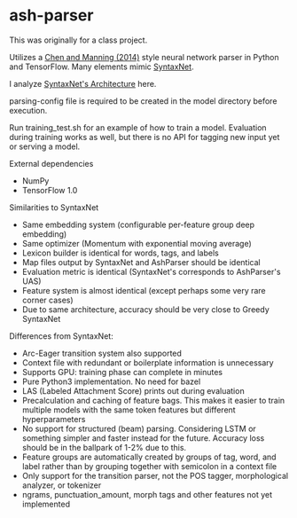 # ash-parser

This was originally for a class project.

Utilizes a [Chen and Manning (2014)](http://cs.stanford.edu/people/danqi/papers/emnlp2014.pdf) style neural network parser in Python and TensorFlow. Many elements mimic [SyntaxNet](https://github.com/tensorflow/models/tree/master/syntaxnet).

I analyze [SyntaxNet's Architecture](http://andrewmatteson.name/index.php/2017/02/04/inside-syntaxnet/) here.

parsing-config file is required to be created in the model directory before execution.

Run training_test.sh for an example of how to train a model. Evaluation during training works as well, but there is no API for tagging new input yet or serving a model.

External dependencies
- NumPy
- TensorFlow 1.0

Similarities to SyntaxNet
- Same embedding system (configurable per-feature group deep embedding)
- Same optimizer (Momentum with exponential moving average)
- Lexicon builder is identical for words, tags, and labels
- Map files output by SyntaxNet and AshParser should be identical
- Evaluation metric is identical (SyntaxNet's corresponds to AshParser's UAS)
- Feature system is almost identical (except perhaps some very rare corner cases)
- Due to same architecture, accuracy should be very close to Greedy SyntaxNet

Differences from SyntaxNet:
- Arc-Eager transition system also supported
- Context file with redundant or boilerplate information is unnecessary
- Supports GPU: training phase can complete in minutes
- Pure Python3 implementation. No need for bazel
- LAS (Labeled Attachment Score) prints out during evaluation
- Precalculation and caching of feature bags. This makes it easier to train multiple models with the same token features but different hyperparameters
- No support for structured (beam) parsing. Considering LSTM or something simpler and faster instead for the future. Accuracy loss should be in the ballpark of 1-2% due to this.
- Feature groups are automatically created by groups of tag, word, and label rather than by grouping together with semicolon in a context file
- Only support for the transition parser, not the POS tagger, morphological analyzer, or tokenizer
- ngrams, punctuation_amount, morph tags and other features not yet implemented
